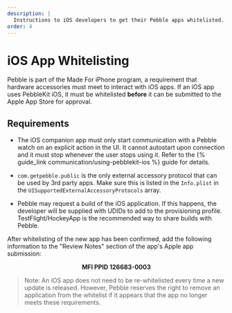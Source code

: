 ```yaml
---
description: |
  Instructions to iOS developers to get their Pebble apps whitelisted.
order: 4
---
```


# iOS App Whitelisting

Pebble is part of the Made For iPhone program, a requirement that hardware
accessories must meet to interact with iOS apps. If an iOS app uses PebbleKit
iOS, it must be whitelisted **before** it can be submitted to the Apple App
Store for approval.


## Requirements

* The iOS companion app must only start communication with a Pebble watch on
  an explicit action in the UI. It cannot auto­start upon connection and it must
  stop whenever the user stops using it. Refer to the
  {% guide_link communication/using-pebblekit-ios %} guide for details.

* `com.getpebble.public` is the only external accessory protocol that can be
  used by 3rd party apps. Make sure this is listed in the `Info.plist` in the
  `UISupportedExternalAccessoryProtocols` array.

* Pebble may request a build of the iOS application. If this happens, the
  developer will be supplied with UDIDs to add to the provisioning profile.
  TestFlight/HockeyApp is the recommended way to share builds with Pebble.

<RblButton
  href="https://dev-portal.rebble.io/whitelist"
  text="Whitelist a New App"
  theme="alt"
/>

After whitelisting of the new app has been confirmed, add the following
information to the "Review Notes" section of the app's Apple app submission:

<div style="text-align: center;">
  <strong>MFI PPID 126683­-0003</strong>
</div>

> Note: An iOS app does not need to be re-whitelisted every time a new update is
> released. However, Pebble reserves the right to remove an application from the
> whitelist if it appears that the app no longer meets these requirements.
